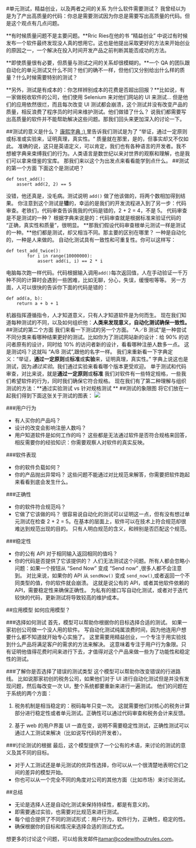 #单元测试，精益创业，以及两者之间的关系
为什么软件需要测试？
我曾经以为是为了产出高质量的代码：你总是需要测试因为你总是需要写出高质量的代码。但是这个观点有几点问题。

**有时候质量问题不是主要问题。**Rric Ries在他的书 “精益创业” 中说过有时候发布一个软件最终发现没人真的想用它。这也是他提出采取更好的方法来开始创业的原因之一，一个解决在投入时间开发产品之前判断其能否成功的方法。

**即使质量很有必要，但质量与测试之间的关系却很模糊的。**一个 QA 的团队跟自动化的单元测试又什么不同？他们的确不一样，但他们又分别给出什么样的质量？什么时候需要特别的测试？

**另外，测试是有成本的：你怎样辨别成本的花费是否超出回报？**比如说，有一家做税收软件的公司，他们使用 Selenium 来对他们网站的 UI 来测试... 但是他们的应用依然很烂，而且每次改变 UI 测试都会崩溃，这个测试并没有改变产品的质量，相反浪费了程序员的时间来维护测试。他们做错了什么？
说我们都需要写出高质量的软件并不能帮助解决这些问题。那我们回头来更加深入的讨论一下。

##测试的意义是什么？
[康熙字典 :) ]((http://jsomers.net/blog/dictionary))里告诉我们测试是为了 “举证，通过一定原则或标准或实验来，证明真理，真实性。“ 质量就在那里，是的，但事实却又不仅如此。
准确的说，这只是英语定义，可以肯定，我们也有各种语言的开发者。我不想被字典来束缚我们的行为。人类语言是数世纪以来对世界的观察和理解，也是我们可以拿来借鉴的宝库。
那我们来以这个为出发点来看看能学到点什么。
##测试的第一个方面
下面这个是测试吧？

```
def test_add():	
	assert add(2, 2) == 5
```
没错，他还真是，没毛病。测试说明 `add()`  做了他该做的，将两个数相加得到结果。
你注意到这个测试是**错**的，幸运的是我们的开发流程进入到了另一步：代码审查。老铁们，代码审查告诉我我的代码是错的，2 + 2 = 4，不是 5。
代码审查是不是测试的一种？
根据字典来说是的：代码审查就是根据标准来验证代码的 “正确，真实性和质量”，很明显。
**那我们假设代码审查根单元测试一样是测试的一种。**他们都是测试，却又相当不同。那主要的区别在哪里？
一种是自动化的，一种是人来做的。
自动化测试具有一致性和可重复性。你可以这样写：

```
def test_add_twice():
        for i in range(10000000):
            assert add(i, i) == 2 * i
```
电脑每次跑一样代码。代码根据输入调用`add()`每次返回值，人在手动验证一千万种不同的计算时会遇到一些困难，比如无聊，分心，失误，缓慢啦等等。
另一方面，人可以很快的告诉你下面的代码是错的：

```
def add(a, b):
    return a + b + 1
```
机器指挥遵循指令，人才知道意义，只有人才知道软件是为何而生。
现在我们知道每种测试的不同，以及如何组织他：**人类来发现意义，自动化测试确保一致性。**
##测试的第二个方面
我们来看一下测试的另一个方面。
“A／B  测试”是一种尝试不同分类来看哪种结果更好的测试。比如你为了测试网站新的设计：给 90% 的访问者原有的设计，同时给 10% 的访问者新的设计，看看哪种注册人数多一点。
这是测试吗？这就叫 “A/B 测试”,跟他的名字一样。
我们来重新看一下字典定义：“举证，**通过一定原则**或**标准**或**实验**来，证明真理，真实性。”
字典上说这也是测试，因为*通过实验*。我们通过实验来看看哪个版本更受欢迎。
单于测试和代码审查，对比来说，就是**通过一定原则**或**标准**
我们对软件有一些特定规格，一些我们希望软件的行为，同时我们确保它符合规格。
现在我们有了第二种理解与组织测试的方法：**通过实验测试 vs 针对规格测试 **
##测试的象限图
将它们放在一起我们得到下面这张关于测试的图表：
![](https://ww2.sinaimg.cn/large/006tKfTcly1fdorbapge0j312c13k0xb.jpg)

###用户行为

* 有人买你的产品吗？
* 设计的改变会影响注册人数吗？
* 用户知道软件是如何工作的吗？
这些都是无法通过软件是否符合规格来回答，相反需要你的经验知识：你需要观察人对软件的真实反映。

###软件表现

* 你的软件负载如何？
* 你的产品抛出异常吗？
这些问题不能通过对比规范来解答，你需要把软件跑起来看看到底会发生什么。

###正确性
* 你的软件符合规范吗？
* 它做了它该做的吗？
很容易说自动化的测试可以证明这一点，但有没有想过单元测试在检查 2 + 2 = 5。在基本的层面上，软件可以在技术上符合规范却很难达到规范出现的目的。
只有人明白规范的含义，和辨别是否匹配这个规范。

###稳定性
* 你的公有 API 对于相同输入返回相同的值吗？
* 你的代码是否提供了它该提供的？
人们无法测试这个问题。所有人都会忽略小问题：如果一个按钮从 “Send Now” 变成 “Send now” ,很多人都不会注意到。
对比来说，如果你的 API 从 `sendNow()` 变成 `send_now()`,或者返回一个不同类型的值，你的软件就会崩溃。
这就是说公有的 API，或者其他软件依赖的 API，需要稳定性来确保正确性。
为私有的接口写自动化测试，或者对于迭代较快的代码，更新测试将导致较高的维护成本。

##应用模型
如何应用模型？

###选择如何测试
首先，模型可以帮助你根据你的目标选择合适的测试。
如果一家初创公司做一个没人用的软件。
写自动化测试纯属浪费时间，因为他连用户想要什么都不知道就开始专心实施了。
这里需要用精益创业，一个专注于用实验找到什么产品将满足客户的需求的方法来解决。
这意味着专注于用户行为象限。只有证明他值得花费时间来进行下去，才值得对这个产品来做一些为了功能性和稳定性的测试。

###了解你是否选择了错误的测试类型
这个模型可以帮助你改变错误的行进路线。
比如说那家初创的税务公司，如果他们对于 UI 进行自动化测试但是并没有发现问题，然后每改变一次 UI，整个系统都要重新来进行一遍测试。
他们的问题在于系统的两个方面：

1. 税务机制是相当稳定的：税码每年只变一次。
这就需要他们对核心的税务计算部分进行稳定性或者单元测试。正确性可以通过代码审查和税务会计来反馈。

2. 基于 web 的用户界面
UI 一直在变，说明不需要稳定性测试，正确性测试可以通过人工测试来解决（比如说写代码的开发者）。

###讨论测试的根据
最后，这个模型提供了一个公有的术语，来讨论的测试的意义及其不同的目标。

* 对于人工测试还是单元测试的优异性选择，你可以从一个很清楚地表明它们之间的差异的模型开始。
* 你也可以从一个完全不同的角度对公司的其他方面（比如市场）来讨论测试。

##总结
* 无论是选择人还是自动化测试来保持持续性，都是有意义的。
* 即需要通过实验，也需要对比规范来进行测试。
* 每个组合提供了不同的测试形式：用户行为，软件行为，正确性，稳定的性。
* 确保根据你的目标和情况来选择合适的测试方式。

想更多的讨论这个问题，可以给我发邮件[itamar@codewithoutrules.com](mailto:itamar@codewithoutrules.com)。





